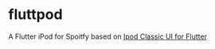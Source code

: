 # fluttpod

A Flutter iPod for Spoitfy based on [Ipod Classic UI for Flutter](https://github.com/fireship-io/216-flutter-ipod)

